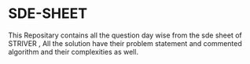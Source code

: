 # SDE-SHEET
This Repositary contains all the question day wise from the sde sheet of STRIVER , All the solution have their problem statement and commented algorithm and their complexities as well.





















